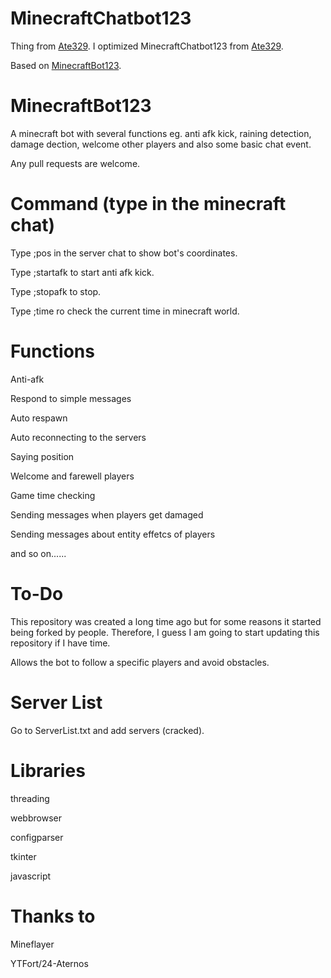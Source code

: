 # MinecraftChatbot123
Thing from [Ate329](https://github.com/Ate329).  I optimized MinecraftChatbot123 from [Ate329](https://github.com/Ate329).

Based on [MinecraftBot123](https://github.com/Ate329/MinecraftBot123).


# MinecraftBot123
A minecraft bot with several functions eg. anti afk kick, raining detection, damage dection, welcome other players and also some basic chat event.

Any pull requests are welcome.

# Command (type in the minecraft chat)
Type ;pos in the server chat to show bot's coordinates.

Type ;startafk to start anti afk kick.

Type ;stopafk to stop.

Type ;time ro check the current time in minecraft world.

# Functions
Anti-afk

Respond to simple messages

Auto respawn

Auto reconnecting to the servers

Saying position

Welcome and farewell players

Game time checking

Sending messages when players get damaged

Sending messages about entity effetcs of players

and so on......

# To-Do
This repository was created a long time ago but for some reasons it started being forked by people.
Therefore, I guess I am going to start updating this repository if I have time.

 Allows the bot to follow a specific players and avoid obstacles.
# Server List
Go to ServerList.txt and add servers (cracked).

# Libraries
threading

webbrowser

configparser

tkinter

javascript

# Thanks to
Mineflayer

YTFort/24-Aternos
